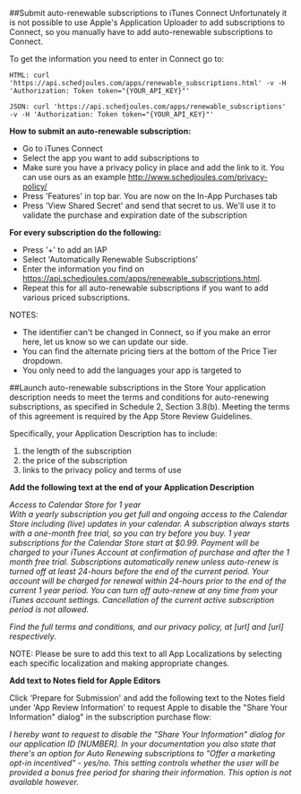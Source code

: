 ##Submit auto-renewable subscriptions to iTunes Connect
Unfortunately it is not possible to use Apple's Application Uploader to add subscriptions to Connect, so you manually have to add auto-renewable subscriptions to Connect.

To get the information you need to enter in Connect go to:


```
HTML: curl 'https://api.schedjoules.com/apps/renewable_subscriptions.html' -v -H 'Authorization: Token token="{YOUR_API_KEY}"'

JSON: curl 'https://api.schedjoules.com/apps/renewable_subscriptions' -v -H 'Authorization: Token token="{YOUR_API_KEY}"'
```

**How to submit an auto-renewable subscription:**
* Go to iTunes Connect
* Select the app you want to add subscriptions to
* Make sure you have a privacy policy in place and add the link to it. You can use ours as an example http://www.schedjoules.com/privacy-policy/
* Press 'Features' in top bar. You are now on the In-App Purchases tab
* Press 'View Shared Secret' and send that secret to us. We'll use it to validate the purchase and expiration date of the subscription

**For every subscription do the following:**
* Press '+' to add an IAP
* Select 'Automatically Renewable Subscriptions’
* Enter the information you find on https://api.schedjoules.com/apps/renewable_subscriptions.html.
* Repeat this for all auto-renewable subscriptions if you want to add various priced subscriptions.

NOTES:
* The identifier can't be changed in Connect, so if you make an error here, let us know so we can update our side.
* You can find the alternate pricing tiers at the bottom of the Price Tier dropdown.
* You only need to add the languages your app is targeted to

##Launch auto-renewable subscriptions in the Store
Your application description needs to meet the terms and conditions for auto-renewing subscriptions, as specified in Schedule 2, Section 3.8(b). Meeting the terms of this agreement is required by the App Store Review Guidelines.

Specifically, your Application Description has to include:

1. the length of the subscription
2. the price of the subscription
3. links to the privacy policy and terms of use

**Add the following text at the end of your Application Description**

*Access to Calendar Store for 1 year*<br/>
*With a yearly subscription you get full and ongoing access to the Calendar Store including (live) updates in your calendar. A subscription always starts with a one-month free trial, so you can try before you buy. 1 year subscriptions for the Calendar Store start at $0.99. Payment will be charged to your iTunes Account at confirmation of purchase and after the 1 month free trial. Subscriptions automatically renew unless auto-renew is turned off at least 24-hours before the end of the current period. Your account will be charged for renewal within 24-hours prior to the end of the current 1 year period. You can turn off auto-renew at any time from your iTunes account settings. Cancellation of the current active subscription period is not allowed.*

*Find the full terms and conditions, and our privacy policy, at [url] and [url] respectively.*

NOTE: Please be sure to add this text to all App Localizations by selecting each specific localization and making appropriate changes.

**Add text to Notes field for Apple Editors**

Click 'Prepare for Submission' and add the following text to the Notes field under 'App Review Information' to request Apple to disable the "Share Your Information" dialog" in the subscription purchase flow:

*I hereby want to request to disable the "Share Your Information" dialog for our application ID [NUMBER]. In your documentation you also state that there's an option for Auto Renewing subscriptions to "Offer a marketing opt-in incentived" - yes/no. This setting controls whether the user will be provided a bonus free period for sharing their information. This option is not available however.*




